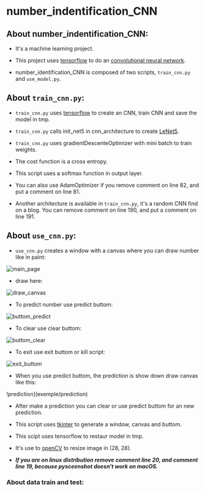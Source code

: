 # number_indentification_CNN

## About number_indentification_CNN:

* It's a machine learning project.

* This project uses [tensorflow](https://www.tensorflow.org/) to do an [convolutional neural network](https://en.wikipedia.org/wiki/Convolutional_neural_network).

* number_identification_CNN is composed of two scripts, `train_cnn.py` and `use_model.py`.

## About `train_cnn.py`:

* `train_cnn.py` uses [tensorflow](https://www.tensorflow.org/) to create an CNN, train CNN and save the model in tmp.

* `train_cnn.py` calls init_net5 in cnn_architecture to create [LeNet5](http://yann.lecun.com/exdb/lenet/).

* `train_cnn.py` uses gradientDescenteOptimizer with mini batch to train weights.

* The cost function is a cross entropy.

* This script uses a softmax function in output layer.

* You can also use AdamOptimizer if you remove comment on line 82, and put a comment on line 81.

* Another architecture is available in `train_cnn.py`, it's a random CNN find on a blog. You can remove comment on line 190, and put a comment on line 191.

## About `use_cnn.py`:

* `use_cnn.py` creates a window with a canvas where you can draw number like in paint:

![main_page](exemple/main_page)

* draw here:

![draw_canvas](exemple/draw)

* To predict number use predict buttom:

![buttom_predict](exemple/buttom_predict)

* To clear use clear buttom:

![buttom_clear](exemple/clear)

* To exit use exit buttom or kill script:

![exit_buttom](exemple/exit_buttom)

* When you use predict buttom, the prediction is show down draw canvas like this:

!prediction](exemple/prediction)

* After make a prediction you can clear or use predict buttom for an new prediction.

* This script uses [tkinter](https://en.wikipedia.org/wiki/Tkinter) to generate a window, canvas and buttom.

* This scipt uses tensorflow to restaur model in tmp.

* It's use to [openCV](https://opencv.org/) to resize image in (28, 28).

* _**If you are on linux distribution remove comment line 20, and comment line 19, because pysceenshot doesn't work on macOS.**_

### About data train and test:

